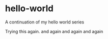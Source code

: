 # hello-world
A continuation of my hello world series

Trying this again.
and again
and again
and again
